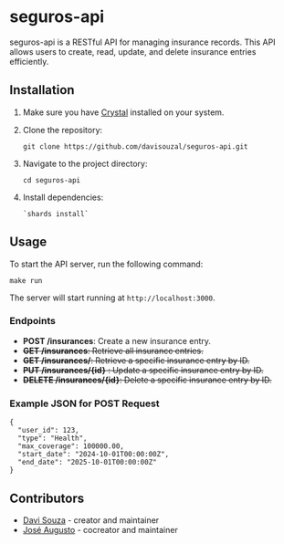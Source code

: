 # seguros-api

seguros-api is a RESTful API for managing insurance records. This API allows users to create, read, update, and delete insurance entries efficiently.

## Installation

1. Make sure you have [Crystal](https://crystal-lang.org/install/) installed on your system.
2. Clone the repository:
   ```
   git clone https://github.com/davisouzal/seguros-api.git
   ``` 

3.  Navigate to the project directory:
        
    ```
    cd seguros-api
    ``` 
    
4.  Install dependencies:

    ```
    `shards install` 
    ```
    

## Usage

To start the API server, run the following command:

`make run` 

The server will start running at `http://localhost:3000`.

### Endpoints

-   **POST /insurances**: Create a new insurance entry.
-   ~~**GET /insurances**: Retrieve all insurance entries.~~
-   ~~**GET /insurances/**: Retrieve a specific insurance entry by ID.~~
-   ~~**PUT /insurances/{id}** : Update a specific insurance entry by ID.~~
-   ~~**DELETE /insurances/{id}**: Delete a specific insurance entry by ID.~~

### Example JSON for POST Request

```
{
  "user_id": 123,
  "type": "Health",
  "max_coverage": 100000.00,
  "start_date": "2024-10-01T00:00:00Z",
  "end_date": "2025-10-01T00:00:00Z"
}
``` 

## Contributors

-   [Davi Souza](https://github.com/davisouzal) - creator and maintainer
-   [José Augusto](https://github.com/jaofe) - cocreator and maintainer


